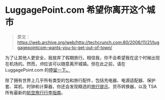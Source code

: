 # LuggagePoint.com 希望你离开这个城市

> 原文：<https://web.archive.org/web/http://techcrunch.com:80/2006/11/21/luggagepointcom-wants-you-to-get-out-of-town/>

为了让其他人更安全，我放弃了假期旅行。相信我，你不会希望我在这个时候出现在机场的。然而，*你*应该可以随意离开城镇。但在此之前，请在 LuggagePoint.com 的[停留一下。](https://web.archive.org/web/20140818233209/http://www.luggagepoint.com/)

除了拥有世界上几乎所有类型的包和旅行配件，包括充电器、电源适配器、保护套、耳机、时钟和计算器，你还会发现精选的[旅行提示](https://web.archive.org/web/20140818233209/http://www.luggagepoint.com/lpTravelTips.asp)、货币转换器，以及 TSA 所有最新的[航空旅行行李指南](https://web.archive.org/web/20140818233209/http://www.luggagepoint.com/baggageguide.asp)。